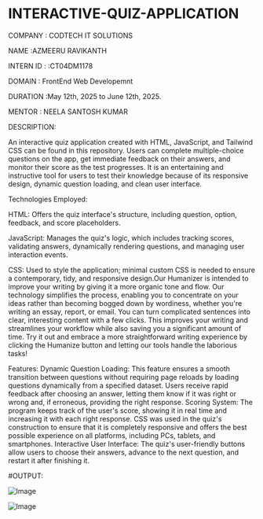 # INTERACTIVE-QUIZ-APPLICATION

COMPANY : CODTECH IT SOLUTIONS

NAME :AZMEERU RAVIKANTH

INTERN ID : :CT04DM1178

DOMAIN : FrontEnd Web Developemnt 

DURATION :May 12th, 2025 to June 12th, 2025.

MENTOR : NEELA SANTOSH KUMAR

DESCRIPTION:

An interactive quiz application created with HTML, JavaScript, and Tailwind CSS can be found in this repository. Users can complete multiple-choice questions on the app, get immediate feedback on their answers, and monitor their score as the test progresses. It is an entertaining and instructive tool for users to test their knowledge because of its responsive design, dynamic question loading, and clean user interface.

Technologies Employed:

HTML: 
Offers the quiz interface's structure, including question, option, feedback, and score placeholders.

JavaScript:
Manages the quiz's logic, which includes tracking scores, validating answers, dynamically rendering questions, and managing user interaction events.

CSS: Used to style the application; minimal custom CSS is needed to ensure a contemporary, tidy, and responsive design.Our Humanizer is intended to improve your writing by giving it a more organic tone and flow. Our technology simplifies the process, enabling you to concentrate on your ideas rather than becoming bogged down by wordiness, whether you're writing an essay, report, or email. You can turn complicated sentences into clear, interesting content with a few clicks. This improves your writing and streamlines your workflow while also saving you a significant amount of time. Try it out and embrace a more straightforward writing experience by clicking the Humanize button and letting our tools handle the laborious tasks!

Features:
Dynamic Question Loading: This feature ensures a smooth transition between questions without requiring page reloads by loading questions dynamically from a specified dataset.
Users receive rapid feedback after choosing an answer, letting them know if it was right or wrong and, if erroneous, providing the right response.
Scoring System: The program keeps track of the user's score, showing it in real time and increasing it with each right response.
CSS was used in the quiz's construction to ensure that it is completely responsive and offers the best possible experience on all platforms, including PCs, tablets, and smartphones.
Interactive User Interface: The quiz's user-friendly buttons allow users to choose their answers, advance to the next question, and restart it after finishing it.

#OUTPUT:

![Image](https://github.com/user-attachments/assets/f92d689c-1c4e-49a3-8e27-5a45ef1899ec)

![Image](https://github.com/user-attachments/assets/64e09288-c6e9-4221-a6bb-e33be1ddb9fa)
